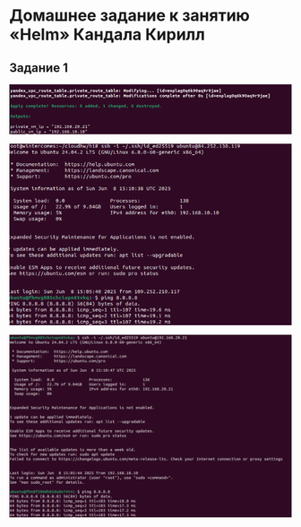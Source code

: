 # Домашнее задание к занятию «Helm» Кандала Кирилл
## Задание 1

![cloud](https://github.com/wintercomesX/clopro-homeworks-1/blob/main/cloud1.PNG)

![cloud](https://github.com/wintercomesX/clopro-homeworks-1/blob/main/cloud1.1.PNG)

![cloud](https://github.com/wintercomesX/clopro-homeworks-1/blob/main/cloud1.2.PNG)
